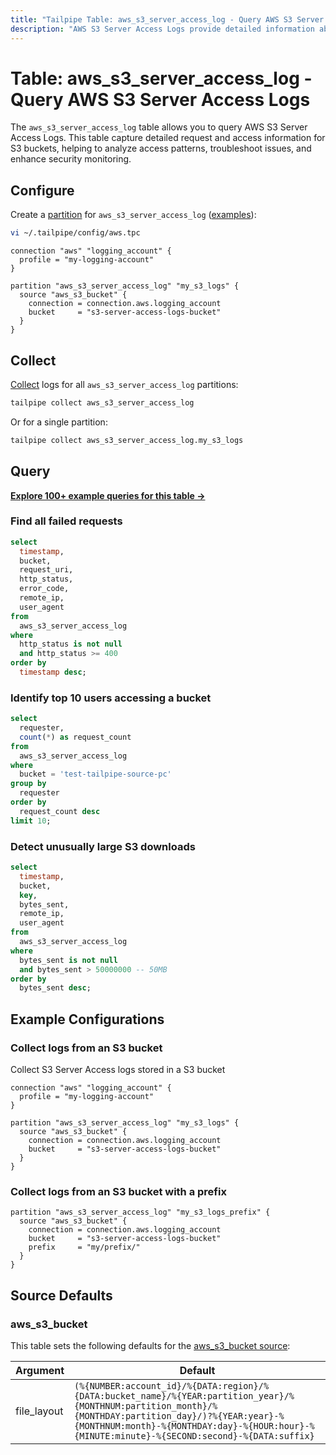 ```yaml
---
title: "Tailpipe Table: aws_s3_server_access_log - Query AWS S3 Server Access Logs"
description: "AWS S3 Server Access Logs provide detailed information about requests made to your S3 buckets, including request source, operations performed, and response details."
---
```


# Table: aws_s3_server_access_log - Query AWS S3 Server Access Logs

The `aws_s3_server_access_log` table allows you to query AWS S3 Server Access Logs. This table capture detailed request and access information for S3 buckets, helping to analyze access patterns, troubleshoot issues, and enhance security monitoring.

## Configure

Create a [partition](https://tailpipe.io/docs/manage/partition) for `aws_s3_server_access_log` ([examples](https://hub.tailpipe.io/plugins/turbot/aws/tables/aws_s3_server_access_log#example-configurations)):

```sh
vi ~/.tailpipe/config/aws.tpc
```

```hcl
connection "aws" "logging_account" {
  profile = "my-logging-account"
}

partition "aws_s3_server_access_log" "my_s3_logs" {
  source "aws_s3_bucket" {
    connection = connection.aws.logging_account
    bucket     = "s3-server-access-logs-bucket"
  }
}
```

## Collect

[Collect](https://tailpipe.io/docs/manage/collection) logs for all `aws_s3_server_access_log` partitions:

```sh
tailpipe collect aws_s3_server_access_log
```

Or for a single partition:

```sh
tailpipe collect aws_s3_server_access_log.my_s3_logs
```

## Query

**[Explore 100+ example queries for this table →](https://hub.tailpipe.io/plugins/turbot/aws/queries/aws_s3_server_access_log)**

### Find all failed requests

```sql
select
  timestamp,
  bucket,
  request_uri,
  http_status,
  error_code,
  remote_ip,
  user_agent
from
  aws_s3_server_access_log
where
  http_status is not null
  and http_status >= 400
order by
  timestamp desc;
```

### Identify top 10 users accessing a bucket

```sql
select
  requester,
  count(*) as request_count
from
  aws_s3_server_access_log
where
  bucket = 'test-tailpipe-source-pc'
group by
  requester
order by
  request_count desc
limit 10;
```

### Detect unusually large S3 downloads

```sql
select
  timestamp,
  bucket,
  key,
  bytes_sent,
  remote_ip,
  user_agent
from
  aws_s3_server_access_log
where
  bytes_sent is not null
  and bytes_sent > 50000000 -- 50MB
order by
  bytes_sent desc;
```

## Example Configurations

### Collect logs from an S3 bucket

Collect S3 Server Access logs stored in a S3 bucket 

```hcl
connection "aws" "logging_account" {
  profile = "my-logging-account"
}

partition "aws_s3_server_access_log" "my_s3_logs" {
  source "aws_s3_bucket" {
    connection = connection.aws.logging_account
    bucket     = "s3-server-access-logs-bucket"
  }
}
```

### Collect logs from an S3 bucket with a prefix

```hcl
partition "aws_s3_server_access_log" "my_s3_logs_prefix" {
  source "aws_s3_bucket" {
    connection = connection.aws.logging_account
    bucket     = "s3-server-access-logs-bucket"
    prefix     = "my/prefix/"
  }
}
```

## Source Defaults

### aws_s3_bucket

This table sets the following defaults for the [aws_s3_bucket source](https://hub.tailpipe.io/plugins/turbot/aws/sources/aws_s3_bucket#arguments):

| Argument      | Default |
|--------------|---------|
| file_layout  | `(%{NUMBER:account_id}/%{DATA:region}/%{DATA:bucket_name}/%{YEAR:partition_year}/%{MONTHNUM:partition_month}/%{MONTHDAY:partition_day}/)?%{YEAR:year}-%{MONTHNUM:month}-%{MONTHDAY:day}-%{HOUR:hour}-%{MINUTE:minute}-%{SECOND:second}-%{DATA:suffix}` |
